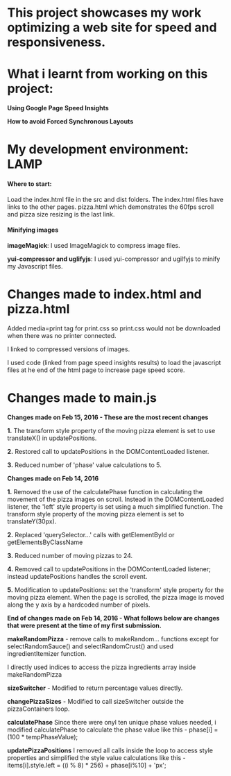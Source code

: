 # This project showcases my work optimizing a web site for speed and responsiveness.

# What i learnt from working on this project:
**Using Google Page Speed Insights**

**How to avoid Forced Synchronous Layouts**

# My development environment: LAMP


#### Where to start: 
Load the index.html file in the src and dist folders. The index.html files have links to the other pages.
pizza.html which demonstrates the 60fps scroll and pizza size resizing is the last link.


#### Minifying images

**imageMagick**: I used ImageMagick to compress image files.

**yui-compressor and uglifyjs**: I used yui-compressor and ugilfyjs to minify my Javascript files.

# Changes made to index.html and pizza.html

Added media=print tag for print.css so print.css would not be downloaded when there was no printer connected.

I linked to compressed versions of images.

I used code (linked from page speed insights results) to load the javascript files at he end of the html page to increase page speed score.

# Changes made to main.js

**Changes made on Feb 15, 2016 - These are the most recent changes**


**1.** The transform style property of the moving pizza element is set to use translateX() in updatePositions. 


**2.** Restored call to updatePositions in the DOMContentLoaded listener.


**3.** Reduced number of 'phase' value calculations to 5.


**Changes made on Feb 14, 2016**

**1.** Removed the use of the calculatePhase function in calculating the movement of the pizza images on scroll. Instead in the DOMContentLoaded listener, the 'left' style property is set using a much simplified function. The transform style property of the moving pizza element is set to translateY(30px).

**2.** Replaced 'querySelector...' calls with getElementById or getElementsByClassName

**3.** Reduced number of moving pizzas to 24.

**4.** Removed call to updatePositions in the DOMContentLoaded listener; instead updatePositions handles the scroll event.

**5.** Modification to updatePositions: set the 'transform' style property for the moving pizza element. When the page is scrolled, the pizza image is moved along the y axis by a hardcoded number of pixels.

**End of changes made on Feb 14, 2016 - What follows below are changes that were present at the time of my first submission.**

**makeRandomPizza** -  remove calls to makeRandom... functions except for selectRandomSauce() and selectRandomCrust() and used ingredientItemizer function.

I directly used indices to access the pizza ingredients array inside makeRandomPizza

**sizeSwitcher** - Modified to return percentage values directly.

**changePizzaSizes** - Modified to call sizeSwitcher outside the pizzaContainers loop.

**calculatePhase** Since there were onyl ten unique phase values needed, i modified
calculatePhase to calculate the phase value like this - phase[i] =  (100 * tempPhaseValue);

**updatePizzaPositions** I removed all calls inside the loop to access style properties and simplified the style value calculations like this -
items[i].style.left = ((i % 8) * 256) + phase[i%10] + 'px';
